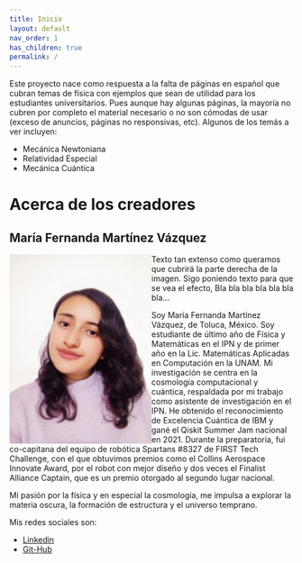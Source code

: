 ```yaml
---
title: Inicio
layout: default
nav_order: 1
has_children: true
permalink: /
---
```


Este proyecto nace como respuesta a la falta de páginas en español que cubran temas de física con ejemplos que sean de utilidad para los estudiantes universitarios. Pues aunque hay algunas páginas, la mayoría no cubren por completo el material necesario o no son cómodas de usar (exceso de anuncios, páginas no responsivas, etc). Algunos de los temás a ver incluyen:

- Mecánica Newtoniana
- Relatividad Especial
- Mecánica Cuántica



# Acerca de los creadores

## María Fernanda Martínez Vázquez

<div>
  <p><img src="assets/images/feryo.jpg" alt="feryo" style="height: 50%; width: 50%;"align="left">Texto tan extenso como queramos que cubrirá la parte derecha de la imagen. Sigo poniendo texto para que se vea el efecto, Bla bla bla bla bla bla bla...</p>
  <p>Soy María Fernanda Martínez Vázquez, de Toluca, México. Soy estudiante de último año de Física y Matemáticas en el IPN y de primer año en la Lic. Matemáticas Aplicadas en Computación en la UNAM. Mi investigación se centra en la cosmología computacional y cuántica, respaldada por mi trabajo como asistente de investigación en el IPN. He obtenido el reconocimiento de Excelencia Cuántica de IBM y gané el Qiskit Summer Jam nacional en 2021. Durante la preparatoria, fui co-capitana del equipo de robótica Spartans #8327 de FIRST Tech Challenge, con el que obtuvimos premios como el Collins Aerospace Innovate Award, por el robot con mejor diseño y dos veces el Finalist Alliance Captain, que es un premio otorgado al segundo lugar nacional. </p> 
</div>



Mi pasión por la física y en especial la cosmología, me impulsa a explorar la materia oscura, la formación de estructura y el universo temprano.

Mis redes sociales son:
- [Linkedin](https://www.linkedin.com/in/maria-fernanda-martinez-vazquez/)
- [Git-Hub](https://github.com/Ferabyss)
 
 
 

